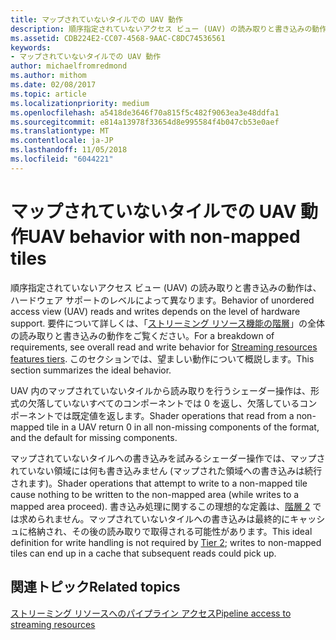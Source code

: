 ```yaml
---
title: マップされていないタイルでの UAV 動作
description: 順序指定されていないアクセス ビュー (UAV) の読み取りと書き込みの動作は、ハードウェア サポートのレベルによって異なります。
ms.assetid: CDB224E2-CC07-4568-9AAC-C8DC74536561
keywords:
- マップされていないタイルでの UAV 動作
author: michaelfromredmond
ms.author: mithom
ms.date: 02/08/2017
ms.topic: article
ms.localizationpriority: medium
ms.openlocfilehash: a5418de3646f70a815f5c482f9063ea3e48ddfa1
ms.sourcegitcommit: e814a13978f33654d8e995584f4b047cb53e0aef
ms.translationtype: MT
ms.contentlocale: ja-JP
ms.lasthandoff: 11/05/2018
ms.locfileid: "6044221"
---
```

# <a name="span-iddirect3dconceptsuavbehaviorwithnon-mappedtilesspanuav-behavior-with-non-mapped-tiles"></a><span data-ttu-id="d91c7-104"><span id="direct3dconcepts.uav_behavior_with_non-mapped_tiles"></span>マップされていないタイルでの UAV 動作</span><span class="sxs-lookup"><span data-stu-id="d91c7-104"><span id="direct3dconcepts.uav_behavior_with_non-mapped_tiles"></span>UAV behavior with non-mapped tiles</span></span>


<span data-ttu-id="d91c7-105">順序指定されていないアクセス ビュー (UAV) の読み取りと書き込みの動作は、ハードウェア サポートのレベルによって異なります。</span><span class="sxs-lookup"><span data-stu-id="d91c7-105">Behavior of unordered access view (UAV) reads and writes depends on the level of hardware support.</span></span> <span data-ttu-id="d91c7-106">要件について詳しくは、「[ストリーミング リソース機能の階層](streaming-resources-features-tiers.md)」の全体の読み取りと書き込みの動作をご覧ください。</span><span class="sxs-lookup"><span data-stu-id="d91c7-106">For a breakdown of requirements, see overall read and write behavior for [Streaming resources features tiers](streaming-resources-features-tiers.md).</span></span> <span data-ttu-id="d91c7-107">このセクションでは、望ましい動作について概説します。</span><span class="sxs-lookup"><span data-stu-id="d91c7-107">This section summarizes the ideal behavior.</span></span>

<span data-ttu-id="d91c7-108">UAV 内のマップされていないタイルから読み取りを行うシェーダー操作は、形式の欠落していないすべてのコンポーネントでは 0 を返し、欠落しているコンポーネントでは既定値を返します。</span><span class="sxs-lookup"><span data-stu-id="d91c7-108">Shader operations that read from a non-mapped tile in a UAV return 0 in all non-missing components of the format, and the default for missing components.</span></span>

<span data-ttu-id="d91c7-109">マップされていないタイルへの書き込みを試みるシェーダー操作では、マップされていない領域には何も書き込みません (マップされた領域への書き込みは続行されます)。</span><span class="sxs-lookup"><span data-stu-id="d91c7-109">Shader operations that attempt to write to a non-mapped tile cause nothing to be written to the non-mapped area (while writes to a mapped area proceed).</span></span> <span data-ttu-id="d91c7-110">書き込み処理に関するこの理想的な定義は、[階層 2](tier-2.md) では求められません。マップされていないタイルへの書き込みは最終的にキャッシュに格納され、その後の読み取りで取得される可能性があります。</span><span class="sxs-lookup"><span data-stu-id="d91c7-110">This ideal definition for write handling is not required by [Tier 2](tier-2.md); writes to non-mapped tiles can end up in a cache that subsequent reads could pick up.</span></span>

## <a name="span-idrelated-topicsspanrelated-topics"></a><span data-ttu-id="d91c7-111"><span id="related-topics"></span>関連トピック</span><span class="sxs-lookup"><span data-stu-id="d91c7-111"><span id="related-topics"></span>Related topics</span></span>


[<span data-ttu-id="d91c7-112">ストリーミング リソースへのパイプライン アクセス</span><span class="sxs-lookup"><span data-stu-id="d91c7-112">Pipeline access to streaming resources</span></span>](pipeline-access-to-streaming-resources.md)

 

 





